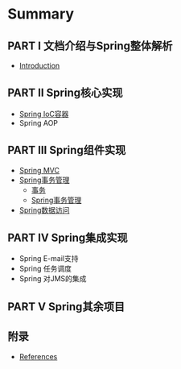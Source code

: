 # Summary

## PART I 文档介绍与Spring整体解析
* [Introduction](README.md)

## PART Ⅱ Spring核心实现
* [Spring IoC容器](ioc/spring-ioc容器.md)
* Spring AOP

## PART Ⅲ Spring组件实现
* [Spring MVC](21-spring-mvc.md)
* [Spring事务管理](22-spring事务.md)
    * [事务](221-事务.md)
    * [Spring事务管理](222.md)
* [Spring数据访问](23-spring数据访问.md)

## PART Ⅳ Spring集成实现
* Spring E-mail支持
* Spring 任务调度
* Spring 对JMS的集成

## PART Ⅴ Spring其余项目

## 附录
* [References](references.md)

